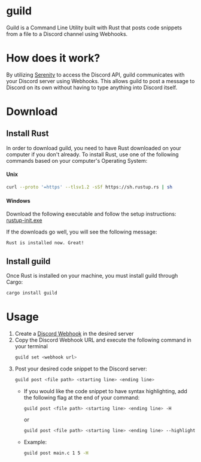 # guild

Guild is a Command Line Utility built with Rust that posts code snippets from a file to a Discord channel using Webhooks.

# How does it work?

By utilizing [Serenity](https:://www.github.com/serenity-rs/serenity) to access the Discord API, guild communicates with your Discord server using Webhooks. This allows guild to post a message to Discord on its own without having to type anything into Discord itself.

# Download

## Install Rust

In order to download guild, you need to have Rust downloaded on your computer if you don't already. To install Rust, use one of the following commands based on your computer's Operating System:

#### Unix 
```bash
curl --proto '=https' --tlsv1.2 -sSf https://sh.rustup.rs | sh
```
#### Windows
Download the following executable and follow the setup instructions: [rustup-init.exe](https://static.rust-lang.org/rustup/dist/i686-pc-windows-gnu/rustup-init.exe)

If the downloads go well, you will see the following message: 
```
Rust is installed now. Great!
```

## Install guild

Once Rust is installed on your machine, you must install guild through Cargo: 
```bash
cargo install guild
```

# Usage

1. Create a [Discord Webhook](https://support.discord.com/hc/en-us/articles/228383668-Intro-to-Webhooks) in the desired server
2. Copy the Discord Webhook URL and execute the following command in your terminal
    ```bash
    guild set <webhook url>
    ```
3. Post your desired code snippet to the Discord server: 
    ```bash
    guild post <file path> <starting line> <ending line>
    ```
    - If you would like the code snippet to have syntax highlighting, add the following flag at the end of your command:
        ```bash
        guild post <file path> <starting line> <ending line> -H
        ```
        or 
        ```bash
        guild post <file path> <starting line> <ending line> --highlight
        ```
    - Example:
        ```bash
        guild post main.c 1 5 -H
        ```
